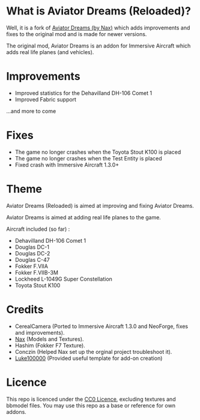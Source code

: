 # What is Aviator Dreams (Reloaded)?
Well, it is a fork of [Aviator Dreams (by Nax)](https://github.com/Naxgeneral/Aviator-Dream) which adds improvements and fixes to the original mod and is made for newer versions.

The original mod, Aviator Dreams is an addon for Immersive Aircraft which adds real life planes (and vehicles).


# Improvements
* Improved statistics for the Dehavilland DH-106 Comet 1
* Improved Fabric support
  
...and more to come


# Fixes
* The game no longer crashes when the Toyota Stout K100 is placed
* The game no longer crashes when the Test Entity is placed
* Fixed crash with Immersive Aircraft 1.3.0+


# Theme
Aviator Dreams (Reloaded) is aimed at improving and fixing Aviator Dreams.

Aviator Dreams is aimed at adding real life planes to the game.

Aircraft included (so far) : 
* Dehavilland DH-106 Comet 1
* Douglas DC-1 
* Douglas DC-2 
* Douglas C-47 
* Fokker F.VIIA 
* Fokker F.VIIB-3M 
* Lockheed L-1049G Super Constellation 
* Toyota Stout K100


# Credits
* CerealCamera (Ported to Immersive Aircraft 1.3.0 and NeoForge, fixes and improvements).
* [Nax](https://github.com/Naxgeneral) (Models and Textures). 
* Hashim (Fokker F7 Texture). 
* Conczin (Helped Nax set up the orginal project troubleshoot it). 
* [Luke100000](https://github.com/Luke100000) (Provided useful template for add-on creation)


# Licence

This repo is licenced under the [CC0 Licence](https://creativecommons.org/public-domain/cc0/), excluding textures and bbmodel files.
You may use this repo as a base or reference for own addons.
